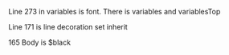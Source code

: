 Line 273 in variables is font. There is variables and variablesTop

Line 171 is line decoration set inherit

165 Body is $black